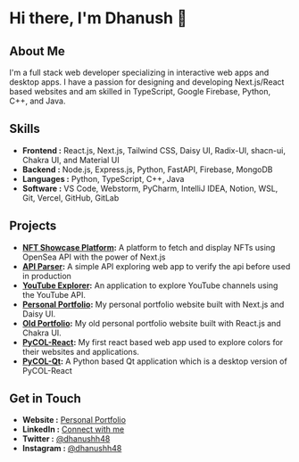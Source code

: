 # Hi there, I'm Dhanush 👋

## About Me
I'm a full stack web developer specializing in interactive web apps and desktop apps. I have a passion for designing and developing Next.js/React based websites and am skilled in TypeScript, Google Firebase, Python, C++, and Java.

## Skills
- **Frontend  :** React.js, Next.js, Tailwind CSS, Daisy UI, Radix-UI, shacn-ui, Chakra UI, and Material UI
- **Backend   :** Node.js, Express.js, Python, FastAPI, Firebase, MongoDB
- **Languages :** Python, TypeScript, C++, Java
- **Software  :** VS Code, Webstorm, PyCharm, IntelliJ IDEA, Notion, WSL, Git, Vercel, GitHub, GitLab

## Projects
- **[NFT Showcase Platform](https://savagenft.vercel.app):** A platform to fetch and display NFTs using OpenSea API with the power of Next.js
- **[API Parser](https://api-parser.vercel.app):** A simple API exploring web app to verify the api before used in production
- **[YouTube Explorer](https://yexplorer.vercel.app):** An application to explore YouTube channels using the YouTube API.
- **[Personal Portfolio](https://dhanushhv.vercel.app):** My personal portfolio website built with Next.js and Daisy UI.
- **[Old Portfolio](https://dhv.vercel.app):** My old personal portfolio website built with React.js and Chakra UI.
- **[PyCOL-React](https://pycol.netlify.app):** My first react based web app used to explore colors for their websites and applications.
- **[PyCOL-Qt](https://github.com/DHANUSH-web/pycol-python-qt):** A Python based Qt application which is a desktop version of PyCOL-React

## Get in Touch
- **Website    :** [Personal Portfolio](https://dhv.vercel.app/contact)
- **LinkedIn   :** [Connect with me](https://www.linkedin.com/in/dhanush-h-v-1b85b41b2/)
- **Twitter    :** [@dhanushh48](https://twitter.com/dhanushh48)
- **Instagram  :** [@dhanushh48](https://instagram.com/dhanushh48)
